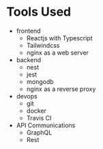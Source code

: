 # Tools Used

- frontend
    - Reactjs with Typescript
    - Tailwindcss
    - nginx as a web server
- backend
    - nest
    - jest
    - mongodb
    - nginx as a reverse proxy
- devops
    - git
    - docker
    - Travis CI
- API Communications
    - GraphQL
    - Rest